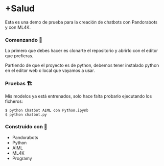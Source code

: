 # +Salud

Esta es una demo de prueba para la creación de chatbots con Pandorabots y con ML4K.

### Comenzando :rocket:

Lo primero que debes hacer es clonarte el repositorio y abrirlo con el editor que prefieras.

Partiendo de que el proyecto es de python, debemos tener instalado python en el editor web o local que vayamos a usar.

### Pruebas :building_construction:

Mis modelos ya está entrenados, solo hace falta probarlo ejecutando los ficheros:

	$ python Chatbot AIML con Python.ipynb
	$ python chatbot.py

### Construido con :construction_worker:

- Pandorabots
- Python
- AIML
- ML4K
- Programy
